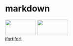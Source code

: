# markdown
[<img src="https://user-images.githubusercontent.com/43985789/68177207-9a5c7680-ffc2-11e9-8472-2ba49e7296e2.jpg" width="100" height="50">](https://software.intel.com/en-us/fortran-compilers) <img src="https://user-images.githubusercontent.com/43985789/68177606-c88e8600-ffc3-11e9-9ae5-cbc25a2fca62.jpg" width="100" height="50">  
[ifort](https://software.intel.com/en-us/fortran-compilers)[ifort](https://software.intel.com/en-us/fortran-compilers)
